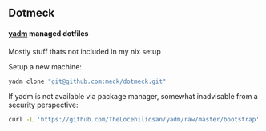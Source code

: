 ## Dotmeck
#### [yadm](https://yadm.io) managed dotfiles

Mostly stuff thats not included in my nix setup

Setup a new machine:
``` bash
yadm clone "git@github.com:meck/dotmeck.git"
```

If yadm is not available via package manager, somewhat inadvisable from a security perspective:
``` bash
curl -L 'https://github.com/TheLocehiliosan/yadm/raw/master/bootstrap' | bash -s -- "https://github.com/meck/dotmeck.git" "master"
```
